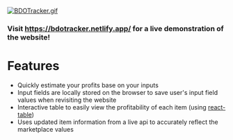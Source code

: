 [![BDOTracker.gif](https://i.postimg.cc/SssbYRj1/BDOTracker.gif)](https://postimg.cc/yJwbwVm0)



### Visit https://bdotracker.netlify.app/ for a live demonstration of the website! 


# Features
* Quickly estimate your profits base on your inputs
* Input fields are locally stored on the browser to save user's input field values when revisiting the website
* Interactive table to easily view the profitability of each item (using [react-table](https://github.com/tannerlinsley/react-table))
* Uses updated item information from a live api to accurately reflect the marketplace values
